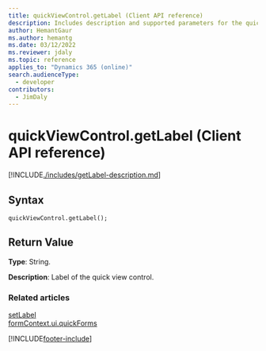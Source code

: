 ```yaml
---
title: quickViewControl.getLabel (Client API reference)
description: Includes description and supported parameters for the quickViewControl.getLabel method.
author: HemantGaur
ms.author: hemantg
ms.date: 03/12/2022
ms.reviewer: jdaly
ms.topic: reference
applies_to: "Dynamics 365 (online)"
search.audienceType: 
  - developer
contributors:
  - JimDaly
---
```

# quickViewControl.getLabel (Client API reference)

[!INCLUDE[./includes/getLabel-description.md](./includes/getLabel-description.md)]

## Syntax

`quickViewControl.getLabel();`

## Return Value

**Type**: String.

**Description**: Label of the quick view control.

### Related articles

[setLabel](setLabel.md)   
[formContext.ui.quickForms](../formContext-ui-quickForms.md)

[!INCLUDE[footer-include](../../../../../includes/footer-banner.md)]
